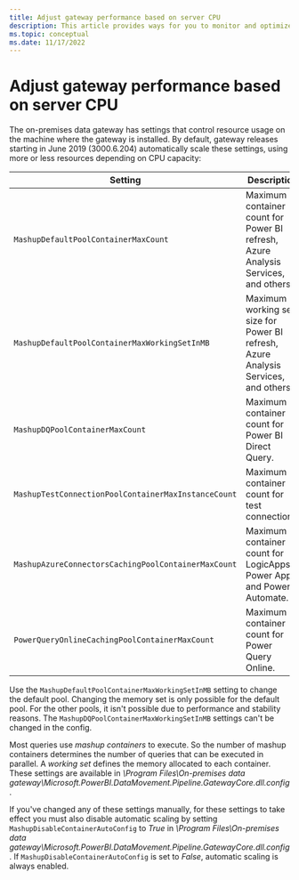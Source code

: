 ```yaml
---
title: Adjust gateway performance based on server CPU
description: This article provides ways for you to monitor and optimize the performance of the on-premises data gateway activities based on CPU capacity.
ms.topic: conceptual
ms.date: 11/17/2022
---
```


# Adjust gateway performance based on server CPU

The on-premises data gateway has settings that control resource usage on the machine where the gateway is installed. By default, gateway releases starting in June 2019 (3000.6.204) automatically scale these settings, using more or less resources depending on CPU capacity:

| Setting | Description
| -------- | ------|
| `MashupDefaultPoolContainerMaxCount` | Maximum container count for Power BI refresh, Azure Analysis Services, and others. |
| `MashupDefaultPoolContainerMaxWorkingSetInMB` | Maximum working set size for Power BI refresh, Azure Analysis Services, and others. |
| `MashupDQPoolContainerMaxCount` | Maximum container count for Power BI Direct Query. |
| `MashupTestConnectionPoolContainerMaxInstanceCount` | Maximum container count for test connections. |
| `MashupAzureConnectorsCachingPoolContainerMaxCount` | Maximum container count for LogicApps, Power Apps, and Power Automate. |
| `PowerQueryOnlineCachingPoolContainerMaxCount` | Maximum container count for Power Query Online. |

Use the `MashupDefaultPoolContainerMaxWorkingSetInMB` setting to change the default pool. Changing the memory set is only possible for the default pool. For the other pools, it isn't possible due to performance and stability reasons. The `MashupDQPoolContainerMaxWorkingSetInMB` settings can't be changed in the config.

Most queries use _mashup containers_ to execute. So the number of mashup containers determines the number of queries that can be executed in parallel. A _working set_ defines the memory allocated to each container. These settings are available in _\Program Files\On-premises data gateway\Microsoft.PowerBI.DataMovement.Pipeline.GatewayCore.dll.config_.

If you've changed any of these settings manually, for these settings to take effect you must also disable automatic scaling by setting `MashupDisableContainerAutoConfig` to _True_ in _\Program Files\On-premises data gateway\Microsoft.PowerBI.DataMovement.Pipeline.GatewayCore.dll.config_. If `MashupDisableContainerAutoConfig` is set to _False_, automatic scaling is always enabled.
